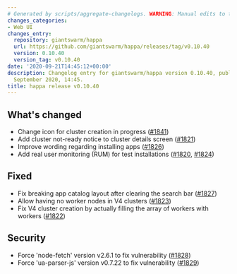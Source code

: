 ```yaml
---
# Generated by scripts/aggregate-changelogs. WARNING: Manual edits to this files will be overwritten.
changes_categories:
- Web UI
changes_entry:
  repository: giantswarm/happa
  url: https://github.com/giantswarm/happa/releases/tag/v0.10.40
  version: 0.10.40
  version_tag: v0.10.40
date: '2020-09-21T14:45:12+00:00'
description: Changelog entry for giantswarm/happa version 0.10.40, published on 21
  September 2020, 14:45.
title: happa release v0.10.40
---
```


## What's changed

- Change icon for cluster creation in progress ([#1841](https://github.com/giantswarm/happa/pull/1841))
- Add cluster not-ready notice to cluster details screen ([#1821](https://github.com/giantswarm/happa/pull/1821))
- Improve wording regarding installing apps ([#1826](https://github.com/giantswarm/happa/pull/1826))
- Add real user monitoring (RUM) for test installations ([#1820](https://github.com/giantswarm/happa/pull/1820), [#1824](https://github.com/giantswarm/happa/pull/1824))

## Fixed

- Fix breaking app catalog layout after clearing the search bar ([#1827](https://github.com/giantswarm/happa/pull/1827))
- Allow having no worker nodes in V4 clusters ([#1823](https://github.com/giantswarm/happa/pull/1823))
- Fix V4 cluster creation by actually filling the array of workers with workers ([#1822](https://github.com/giantswarm/happa/pull/1822))

## Security

- Force 'node-fetch' version v2.6.1 to fix vulnerability ([#1828](https://github.com/giantswarm/happa/pull/1828))
- Force 'ua-parser-js' version v0.7.22 to fix vulnerability ([#1829](https://github.com/giantswarm/happa/pull/1829))

